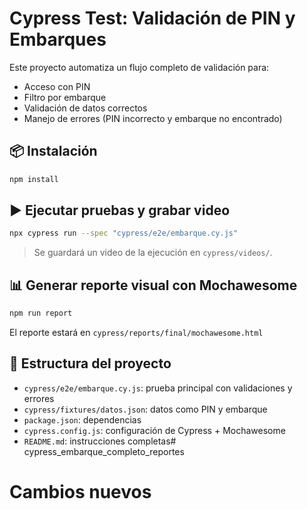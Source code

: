 # Cypress Test: Validación de PIN y Embarques

Este proyecto automatiza un flujo completo de validación para:
- Acceso con PIN
- Filtro por embarque
- Validación de datos correctos
- Manejo de errores (PIN incorrecto y embarque no encontrado)

## 📦 Instalación
```bash
npm install
```

## ▶️ Ejecutar pruebas y grabar video
```bash
npx cypress run --spec "cypress/e2e/embarque.cy.js"
```

> Se guardará un video de la ejecución en `cypress/videos/`.

## 📊 Generar reporte visual con Mochawesome
```bash
npm run report
```

El reporte estará en `cypress/reports/final/mochawesome.html`

## 📁 Estructura del proyecto
- `cypress/e2e/embarque.cy.js`: prueba principal con validaciones y errores
- `cypress/fixtures/datos.json`: datos como PIN y embarque
- `package.json`: dependencias
- `cypress.config.js`: configuración de Cypress + Mochawesome
- `README.md`: instrucciones completas# cypress_embarque_completo_reportes
# Cambios nuevos
